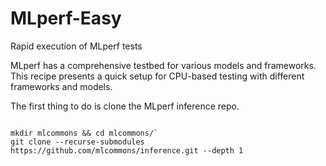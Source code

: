 # MLperf-Easy
Rapid execution of MLperf tests

MLperf has a comprehensive testbed for various models and frameworks. This recipe presents a quick setup for CPU-based testing with different frameworks and models.

The first thing to do is clone the MLperf inference repo.

<code>
mkdir mlcommons && cd mlcommons/`
git clone --recurse-submodules https://github.com/mlcommons/inference.git --depth 1
</code>
